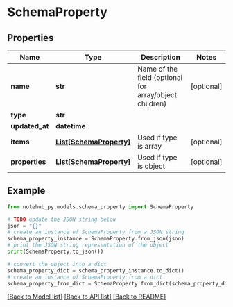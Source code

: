 # SchemaProperty

## Properties

| Name           | Type                                          | Description                                            | Notes      |
| -------------- | --------------------------------------------- | ------------------------------------------------------ | ---------- |
| **name**       | **str**                                       | Name of the field (optional for array/object children) | [optional] |
| **type**       | **str**                                       |                                                        |
| **updated_at** | **datetime**                                  |                                                        |
| **items**      | [**List[SchemaProperty]**](SchemaProperty.md) | Used if type is array                                  | [optional] |
| **properties** | [**List[SchemaProperty]**](SchemaProperty.md) | Used if type is object                                 | [optional] |

## Example

```python
from notehub_py.models.schema_property import SchemaProperty

# TODO update the JSON string below
json = "{}"
# create an instance of SchemaProperty from a JSON string
schema_property_instance = SchemaProperty.from_json(json)
# print the JSON string representation of the object
print(SchemaProperty.to_json())

# convert the object into a dict
schema_property_dict = schema_property_instance.to_dict()
# create an instance of SchemaProperty from a dict
schema_property_from_dict = SchemaProperty.from_dict(schema_property_dict)
```

[[Back to Model list]](../README.md#documentation-for-models) [[Back to API list]](../README.md#documentation-for-api-endpoints) [[Back to README]](../README.md)
